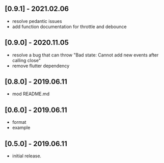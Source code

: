 ## [0.9.1] - 2021.02.06
  
* resolve pedantic issues  
* add function documentation for throttle and debounce

## [0.9.0] - 2020.11.05  
  
* resolve a bug that can throw "Bad state: Cannot add new events after calling close"  
* remove flutter dependency
  
## [0.8.0] - 2019.06.11  
  
* mod README.md  
  
## [0.6.0] - 2019.06.11  
  
* format  
* example  
  
## [0.5.0] - 2019.06.11  
  
* initial release.  
  